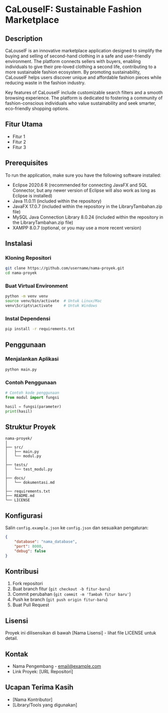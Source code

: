 # CaLouselF: Sustainable Fashion Marketplace
## Description
CaLouselF is an innovative marketplace application designed to simplify the buying and selling of second-hand clothing in a safe and user-friendly environment. The platform connects sellers with buyers, enabling individuals to give their pre-loved clothing a second life, contributing to a more sustainable fashion ecosystem. By promoting sustainability, CaLouselF helps users discover unique and affordable fashion pieces while reducing waste in the fashion industry.

Key features of CaLouselF include customizable search filters and a smooth browsing experience. The platform is dedicated to fostering a community of fashion-conscious individuals who value sustainability and seek smarter, eco-friendly shopping options.


## Fitur Utama
- Fitur 1
- Fitur 2
- Fitur 3

## Prerequisites
To run the application, make sure you have the following software installed:

- Eclipse 2020.6 R (recommended for connecting JavaFX and SQL Connector, but any newer version of Eclipse will also work as long as Eclipse is installed)
- Java 11.0.11 (included within the repository)
- JavaFX 17.0.7 (included within the repository in the LibraryTambahan.zip file)
- MySQL Java Connection Library 8.0.24 (included within the repository in the LibraryTambahan.zip file)
- XAMPP 8.0.7 (optional, or you may use a more recent version)

## Instalasi

### Kloning Repositori
```bash
git clone https://github.com/username/nama-proyek.git
cd nama-proyek
```

### Buat Virtual Environment
```bash
python -m venv venv
source venv/bin/activate  # Untuk Linux/Mac
venv\Scripts\activate     # Untuk Windows
```

### Instal Dependensi
```bash
pip install -r requirements.txt
```

## Penggunaan

### Menjalankan Aplikasi
```bash
python main.py
```

### Contoh Penggunaan
```python
# Contoh kode penggunaan
from modul import fungsi

hasil = fungsi(parameter)
print(hasil)
```

## Struktur Proyek
```
nama-proyek/
│
├── src/
│   ├── main.py
│   └── modul.py
│
├── tests/
│   └── test_modul.py
│
├── docs/
│   └── dokumentasi.md
│
├── requirements.txt
├── README.md
└── LICENSE
```

## Konfigurasi
Salin `config.example.json` ke `config.json` dan sesuaikan pengaturan:

```json
{
    "database": "nama_database",
    "port": 8000,
    "debug": false
}
```

## Kontribusi
1. Fork repositori
2. Buat branch fitur (`git checkout -b fitur-baru`)
3. Commit perubahan (`git commit -m 'Tambah fitur baru'`)
4. Push ke branch (`git push origin fitur-baru`)
5. Buat Pull Request

## Lisensi
Proyek ini dilisensikan di bawah [Nama Lisensi] - lihat file LICENSE untuk detail.

## Kontak
- Nama Pengembang - email@example.com
- Link Proyek: [URL Repositori]

## Ucapan Terima Kasih
- [Nama Kontributor]
- [Library/Tools yang digunakan]

